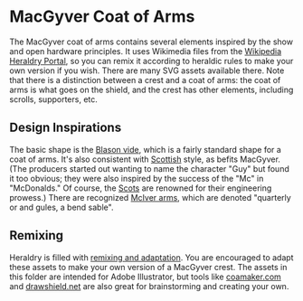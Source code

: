 # MacGyver Coat of Arms
The MacGyver coat of arms contains several elements inspired by the show and open hardware principles. It uses Wikimedia files from the [Wikipedia Heraldry Portal](https://en.wikipedia.org/wiki/Portal:Heraldry), so you can remix it according to heraldic rules to make your own version if you wish. There are many SVG assets available there. Note that there is a distinction between a crest and a coat of arms: the coat of arms is what goes on the shield, and the crest has other elements, including scrolls, supporters, etc.

## Design Inspirations
The basic shape is the [Blason vide](https://commons.wikimedia.org/wiki/File:Blason_vide_472x565.svg), which is a fairly standard shape for a coat of arms. 
It's also consistent with [Scottish](https://commons.wikimedia.org/wiki/File:Royal_Coat_of_Arms_of_the_Kingdom_of_Scotland.svg) style, as befits MacGyver. (The producers started out wanting to name the character "Guy" but found it too obvious; they were also inspired by the success of the "Mc" in "McDonalds." Of course, the [Scots](https://www.youtube.com/watch?v=ASPWh7cAQ4E) are renowned for their engineering prowess.) There are recognized [McIver arms](https://en.wikipedia.org/wiki/Clan_MacIver), which are denoted "quarterly or and gules, a bend sable".

## Remixing
Heraldry is filled with [remixing and adaptation](https://en.wikipedia.org/wiki/Impalement_(heraldry)). You are encouraged to adapt these assets to make your own version of a MacGyver crest.
The assets in this folder are intended for Adobe Illustrator, but tools like [coamaker.com](https://www.coamaker.com) and [drawshield.net](https://www.drawshield.net) are also great for brainstorming and creating your own. 
